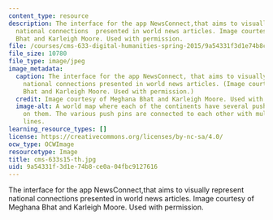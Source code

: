 ```yaml
---
content_type: resource
description: The interface for the app NewsConnect,that aims to visually represent
  national connections  presented in world news articles. Image courtesy of Meghana
  Bhat and Karleigh Moore. Used with permission.
file: /courses/cms-633-digital-humanities-spring-2015/9a54331f3d1e74b8ce0a04fbc9127616_cms-633s15-th.jpg
file_size: 10780
file_type: image/jpeg
image_metadata:
  caption: The interface for the app NewsConnect, that aims to visually represent
    national connections presented in world news articles. (Image courtesy of Meghana
    Bhat and Karleigh Moore. Used with permission.)
  credit: Image courtesy of Meghana Bhat and Karleigh Moore. Used with permission.
  image-alt: A world map where each of the continents have several push pin icons
    on them. The various push pins are connected to each other with multi-colored
    lines.
learning_resource_types: []
license: https://creativecommons.org/licenses/by-nc-sa/4.0/
ocw_type: OCWImage
resourcetype: Image
title: cms-633s15-th.jpg
uid: 9a54331f-3d1e-74b8-ce0a-04fbc9127616
---
```

The interface for the app NewsConnect,that aims to visually represent national connections  presented in world news articles. Image courtesy of Meghana Bhat and Karleigh Moore. Used with permission.